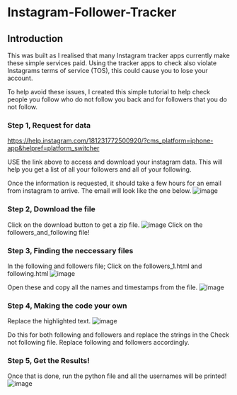# Instagram-Follower-Tracker

## Introduction
This was built as I realised that many Instagram tracker apps currently make these simple services paid. Using the tracker apps to check also violate Instagrams terms of service (TOS), this could cause you to lose your account.

To help avoid these issues, I created this simple tutorial to help check people you follow who do not follow you back and for followers that you do not follow.


### Step 1, Request for data
https://help.instagram.com/181231772500920/?cms_platform=iphone-app&helpref=platform_switcher

USE the link above to access and download your instagram data.
This will help you get a list of all your followers and all of your following.

Once the information is requested, it should take a few hours for an email from instagram to arrive. The email will look like the one below.
![image](https://user-images.githubusercontent.com/32932464/233856623-c7764ec7-5526-42e3-888d-e3d401d3a1b8.png)

### Step 2, Download the file
Click on the download button to get a zip file.
![image](https://user-images.githubusercontent.com/32932464/233856742-2c5f349f-4e95-4825-ad00-15cc376a47a9.png)
Click on the followers_and_following file!

### Step 3, Finding the neccessary files
In the following and followers file; Click on the followers_1.html and following.html
![image](https://user-images.githubusercontent.com/32932464/233856801-1bf8151d-67cc-485d-a708-ed8d5029950e.png)

Open these and copy all the names and timestamps from the file.
![image](https://user-images.githubusercontent.com/32932464/233856871-ff829d18-6776-45fb-a980-77537219bc03.png)

### Step 4, Making the code your own
Replace the highlighted text.
![image](https://user-images.githubusercontent.com/32932464/233857116-0c642354-75d3-4763-9976-7892f9b926c9.png)

Do this for both following and followers and replace the strings in the Check not following file. Replace following and followers accordingly.

### Step 5, Get the Results!
Once that is done, run the python file and all the usernames will be printed!
![image](https://user-images.githubusercontent.com/32932464/233857194-ee768205-9fd4-460f-a8d7-3e1d8b3688c6.png)
